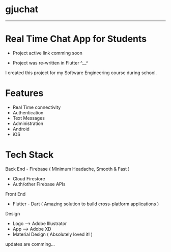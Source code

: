 # gjuchat
------
# Real Time Chat App for Students

- Project active link comming soon

- Project was re-written in Flutter ^__^

I created this project for my Software Engineering course during school.

# Features
- Real Time connectivity
- Authentication
- Text Messages
- Administration
- Android
- iOS

# Tech Stack
Back End - Firebase ( Minimum Headache, Smooth & Fast )
- Cloud Firestore
- Auth/other Firebase APIs

Front End
- Flutter - Dart ( Amazing solution to build cross-platform applications )

Design
- Logo --> Adobe Illustrator
- App  --> Adobe XD
- Material Design ( Absolutely loved it! )

updates are comming...
